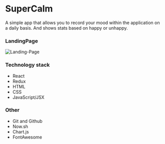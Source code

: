 # SuperCalm
A simple app that allows you to record your mood within the application on a daily basis. And shows stats based on happy or unhappy.
### LandingPage
![Landing-Page](./readme/landing.png)
### Technology stack
- React
- Redux
- HTML
- CSS
- JavaScript/JSX
### Other
- Git and Github
- Now.sh
- Chart.js
- FontAwesome
